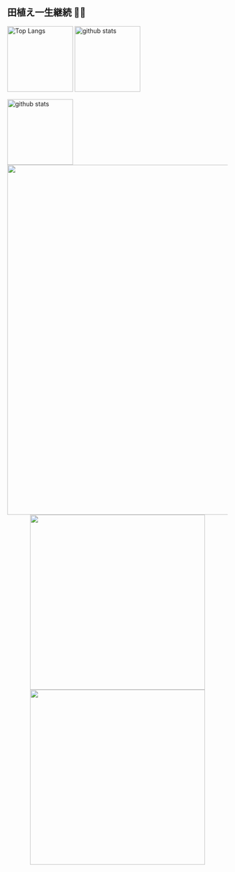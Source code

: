 ## 田植え一生継続 🌱👋

<p align="left"> 
  <img alt="Top Langs" height="150px" src="https://github-readme-stats.vercel.app/api/top-langs/?username=s1f102101615&layout=compact&show_icons=true&theme=" />
  <img alt="github stats" height="150px" src="https://github-readme-stats.vercel.app/api?username=s1f102101615&theme=show_icons=ture" />
  
</p>
<img alt="github stats" height="150px" src="https://github-profile-trophy.vercel.app/?username=s1f102101615&theme=Flat&column=7" />

<div align="center">
  <img src="http://github-profile-summary-cards.vercel.app/api/cards/profile-details?username=s1f102101615&theme=Flat" width="800">
</div>

<div align="center">
  <img src="http://github-profile-summary-cards.vercel.app/api/cards/stats?username=s1f102101615&theme=Flat" width="400" />
  <img src="http://github-profile-summary-cards.vercel.app/api/cards/productive-time?username=s1f102101615&theme=Flat&utcOffset=8" width="400" />
</div>
